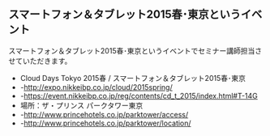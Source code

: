 ## スマートフォン＆タブレット2015春･東京というイベント

スマートフォン＆タブレット2015春･東京というイベントでセミナー講師担当させていただきます。
* Cloud Days Tokyo 2015春 / スマートフォン＆タブレット2015春･東京
* -http://expo.nikkeibp.co.jp/cloud/2015spring/
* -https://event.nikkeibp.co.jp/reg/contents/cd_t_2015/index.html#T-14G
* 場所：ザ・プリンス パークタワー東京
* -http://www.princehotels.co.jp/parktower/access/
* -http://www.princehotels.co.jp/parktower/location/



